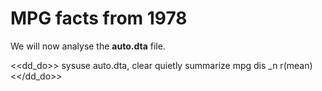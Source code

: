 MPG facts from 1978
======

We will now analyse the **auto.dta** file.

<<dd_do>>
sysuse auto.dta, clear
quietly summarize mpg
dis _n r(mean)
<</dd_do>>
